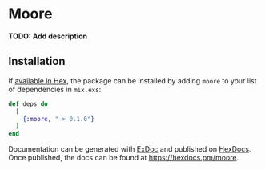 # Moore

**TODO: Add description**

## Installation

If [available in Hex](https://hex.pm/docs/publish), the package can be installed
by adding `moore` to your list of dependencies in `mix.exs`:

```elixir
def deps do
  [
    {:moore, "~> 0.1.0"}
  ]
end
```

Documentation can be generated with [ExDoc](https://github.com/elixir-lang/ex_doc)
and published on [HexDocs](https://hexdocs.pm). Once published, the docs can
be found at <https://hexdocs.pm/moore>.

